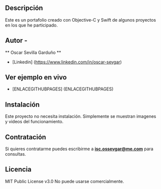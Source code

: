 ## Descripción 

Este es un portafolio creado con Objective-C y Swift de algunos proyectos en los que he participado.

## Autor -
** Oscar Sevilla Garduño **

* [Linkedin] (https://www.linkedin.com/in/oscar-sevgar)

## Ver ejemplo en vivo
- [ENLACEGITHUBPAGES] (ENLACEGITHUBPAGES)

## Instalación
Este proyecto no necesita instalación. Simplemente se muestran imagenes y videos del funcionamiento.

## Contratación
Si quieres contratarme puedes escribirme a **isc.ossevgar@me.com** para consultas.

## Licencia
MIT Public License v3.0
No puede usarse comercialmente.
